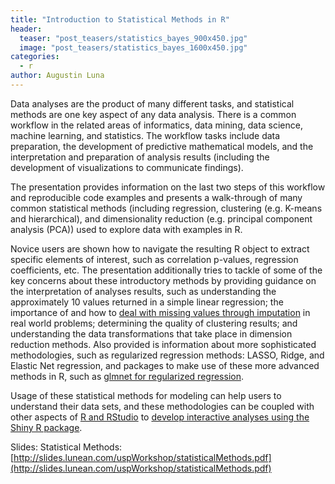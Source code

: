 ```yaml
---
title: "Introduction to Statistical Methods in R"
header:
  teaser: "post_teasers/statistics_bayes_900x450.jpg"
  image: "post_teasers/statistics_bayes_1600x450.jpg"
categories:
  - r
author: Augustin Luna  
---
```


Data analyses are the product of many different tasks, and statistical methods are one key aspect of any data analysis. There is a common workflow in the related areas of informatics, data mining, data science, machine learning, and statistics. The workflow tasks include data preparation, the development of predictive mathematical models, and the interpretation and preparation of analysis results (including the development of visualizations to communicate findings).

The presentation provides information on the last two steps of this workflow and reproducible code examples and presents a walk-through of many common statistical methods (including regression, clustering (e.g. K-means and hierarchical), and dimensionality reduction (e.g. principal component analysis (PCA)) used to explore data with examples in R.

Novice users are shown how to navigate the resulting R object to extract specific elements of interest, such as correlation p-values, regression coefficients, etc. The presentation additionally tries to tackle of some of the key concerns about these introductory methods by providing guidance on the interpretation of analyses results, such as understanding the approximately 10 values returned in a simple linear regression; the importance of and how to [deal with missing values through imputation](http://bioconductor.org/packages/release/bioc/html/impute.html) in real world problems; determining the quality of clustering results; and understanding the data transformations that take place in dimension reduction methods. Also provided is information about more sophisticated methodologies, such as regularized regression methods: LASSO, Ridge, and Elastic Net regression, and packages to make use of these more advanced methods in R, such as [glmnet for regularized regression](https://cran.r-project.org/web/packages/glmnet/index.html).

Usage of these statistical methods for modeling can help users to understand their data sets, and these methodologies can be coupled with other aspects of [R and RStudio](http://blog.lunean.com/2016/01/17/introduction-to-r-and-rstudio/) to [develop interactive analyses using the Shiny R package](http://blog.lunean.com/2016/01/18/introduction-r-shiny/).

Slides: Statistical Methods: [http://slides.lunean.com/uspWorkshop/statisticalMethods.pdf](http://slides.lunean.com/uspWorkshop/statisticalMethods.pdf)
